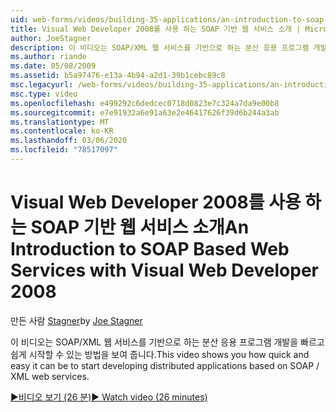 ```yaml
---
uid: web-forms/videos/building-35-applications/an-introduction-to-soap-based-web-services-with-visual-web-developer-2008
title: Visual Web Developer 2008를 사용 하는 SOAP 기반 웹 서비스 소개 | Microsoft Docs
author: JoeStagner
description: 이 비디오는 SOAP/XML 웹 서비스를 기반으로 하는 분산 응용 프로그램 개발을 빠르고 쉽게 시작할 수 있는 방법을 보여 줍니다.
ms.author: riande
ms.date: 05/08/2009
ms.assetid: b5a97476-e13a-4b94-a2d1-39b1cebc89c8
msc.legacyurl: /web-forms/videos/building-35-applications/an-introduction-to-soap-based-web-services-with-visual-web-developer-2008
msc.type: video
ms.openlocfilehash: e499292c6dedcec0718d0823e7c324a7da9e00b8
ms.sourcegitcommit: e7e91932a6e91a63e2e46417626f39d6b244a3ab
ms.translationtype: MT
ms.contentlocale: ko-KR
ms.lasthandoff: 03/06/2020
ms.locfileid: "78517097"
---
```

# <a name="an-introduction-to-soap-based-web-services-with-visual-web-developer-2008"></a><span data-ttu-id="bad8e-103">Visual Web Developer 2008를 사용 하는 SOAP 기반 웹 서비스 소개</span><span class="sxs-lookup"><span data-stu-id="bad8e-103">An Introduction to SOAP Based Web Services with Visual Web Developer 2008</span></span>

<span data-ttu-id="bad8e-104">만든 사람 [Stagner](https://github.com/JoeStagner)</span><span class="sxs-lookup"><span data-stu-id="bad8e-104">by [Joe Stagner](https://github.com/JoeStagner)</span></span>

<span data-ttu-id="bad8e-105">이 비디오는 SOAP/XML 웹 서비스를 기반으로 하는 분산 응용 프로그램 개발을 빠르고 쉽게 시작할 수 있는 방법을 보여 줍니다.</span><span class="sxs-lookup"><span data-stu-id="bad8e-105">This video shows you how quick and easy it can be to start developing distributed applications based on SOAP / XML web services.</span></span>

[<span data-ttu-id="bad8e-106">&#9654;비디오 보기 (26 분)</span><span class="sxs-lookup"><span data-stu-id="bad8e-106">&#9654; Watch video (26 minutes)</span></span>](https://channel9.msdn.com/Blogs/ASP-NET-Site-Videos/an-introduction-to-soap-based-web-services-with-visual-web-developer-2008)
